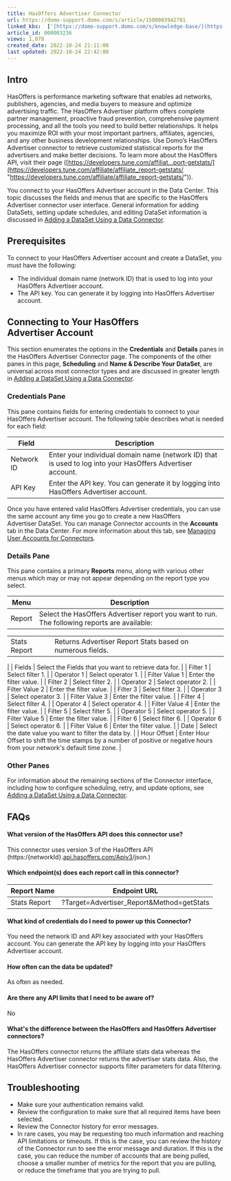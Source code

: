 ```yaml
---
title: HasOffers Advertiser Connector
url: https://domo-support.domo.com/s/article/1500003942781
linked_kbs:  ['[https://domo-support.domo.com/s/knowledge-base/](https://domo-support.domo.com/s/knowledge-base/)', '[https://domo-support.domo.com/s/](https://domo-support.domo.com/s/)', '[https://domo-support.domo.com/s/topic/0TO5w000000ZammGAC](https://domo-support.domo.com/s/topic/0TO5w000000ZammGAC)', '[https://domo-support.domo.com/s/topic/0TO5w000000ZanLGAS](https://domo-support.domo.com/s/topic/0TO5w000000ZanLGAS)', '[https://domo-support.domo.com/s/topic/0TO5w000000ZaoQGAS](https://domo-support.domo.com/s/topic/0TO5w000000ZaoQGAS)', '[https://domo-support.domo.com/s/article/360042926274](https://domo-support.domo.com/s/article/360042926274)', '[https://domo-support.domo.com/s/article/360042926054](https://domo-support.domo.com/s/article/360042926054)', '[https://domo-support.domo.com/s/article/1500003942781](https://domo-support.domo.com/s/article/1500003942781)', '[https://domo-support.domo.com/s/topic/0TO5w000000ZaoQGAS/api-connectors](https://domo-support.domo.com/s/topic/0TO5w000000ZaoQGAS/api-connectors)', '[https://domo-support.domo.com/s/article/360043429933](https://domo-support.domo.com/s/article/360043429933)', '[https://domo-support.domo.com/s/article/360043429953](https://domo-support.domo.com/s/article/360043429953)', '[https://domo-support.domo.com/s/article/360042925494](https://domo-support.domo.com/s/article/360042925494)', '[https://domo-support.domo.com/s/article/360043429913](https://domo-support.domo.com/s/article/360043429913)', '[https://domo-support.domo.com/s/article/4408174643607](https://domo-support.domo.com/s/article/4408174643607)', '[https://domo-support.domo.com/s/login/](https://domo-support.domo.com/s/login/)']
article_id: 000003236
views: 1,078
created_date: 2022-10-24 21:11:00
last updated: 2022-10-24 22:42:00
---
```




Intro
-----


HasOffers is performance marketing software that enables ad networks, publishers, agencies, and media buyers to measure and optimize advertising traffic. The HasOffers Advertiser platform offers complete partner management, proactive fraud prevention, comprehensive payment processing, and all the tools you need to build better relationships. It helps you maximize ROI with your most important partners, affiliates, agencies, and any other business development relationships. Use Domo’s HasOffers Advertiser connector to retrieve customized statistical reports for the advertisers and make better decisions. To learn more about the HasOffers API, visit their page ([https://developers.tune.com/affiliat...port-getstats/](https://developers.tune.com/affiliate/affiliate_report-getstats/ "https://developers.tune.com/affiliate/affiliate_report-getstats/")).


You connect to your HasOffers Advertiser account in the Data Center. This topic discusses the fields and menus that are specific to the HasOffers Advertiser connector user interface. General information for adding DataSets, setting update schedules, and editing DataSet information is discussed in [Adding a DataSet Using a Data Connector](/s/article/360042926274).


Prerequisites
-------------


To connect to your HasOffers Advertiser account and create a DataSet, you must have the following:


* The individual domain name (network ID) that is used to log into your HasOffers Advertiser account.
* The API key. You can generate it by logging into HasOffers Advertiser account.


Connecting to Your HasOffers Advertiser Account
-----------------------------------------------


This section enumerates the options in the **Credentials** and **Details** panes in the HasOffers Advertiser Connector page. The components of the other panes in this page, **Scheduling** and **Name & Describe Your DataSet**, are universal across most connector types and are discussed in greater length in [Adding a DataSet Using a Data Connector](/s/article/360042926274).


### Credentials Pane


This pane contains fields for entering credentials to connect to your HasOffers Advertiser account. The following table describes what is needed for each field:




| Field | Description |
| --- | --- |
| Network ID | Enter your individual domain name (network ID) that is used to log into your HasOffers Advertiser account. |
| API Key | Enter the API key. You can generate it by logging into HasOffers Advertiser account. |


Once you have entered valid HasOffers Advertiser credentials, you can use the same account any time you go to create a new HasOffers Advertiser DataSet. You can manage Connector accounts in the **Accounts** tab in the Data Center. For more information about this tab, see [Managing User Accounts for Connectors](/s/article/360042926054).


### Details Pane


This pane contains a primary **Reports** menu, along with various other menus which may or may not appear depending on the report type you select.




| Menu | Description |
| --- | --- |
| Report | Select the HasOffers Advertiser report you want to run. The following reports are available:

|  |  |
| --- | --- |
| Stats Report | Returns Advertiser Report Stats based on numerous fields. |

 |
| Fields | Select the Fields that you want to retrieve data for. |
| Filter 1 | Select filter 1. |
| Operator 1 | Select operator 1. |
| Filter Value 1 | Enter the filter value. |
| Filter 2 | Select filter 2. |
| Operator 2 | Select operator 2. |
| Filter Value 2 | Enter the filter value. |
| Filter 3 | Select filter 3. |
| Operator 3 | Select operator 3. |
| Filter Value 3 | Enter the filter value. |
| Filter 4 | Select filter 4. |
| Operator 4 | Select operator 4. |
| Filter Value 4 | Enter the filter value. |
| Filter 5 | Select filter 5. |
| Operator 5 | Select operator 5. |
| Filter Value 5 | Enter the filter value. |
| Filter 6 | Select filter 6. |
| Operator 6 | Select operator 6. |
| Filter Value 6 | Enter the filter value. |
| Date | Select the date value you want to filter the data by. |
| Hour Offset | Enter Hour Offset to shift the time stamps by a number of positive or negative hours from your network's default time zone. |


### Other Panes


For information about the remaining sections of the Connector interface, including how to configure scheduling, retry, and update options, see [Adding a DataSet Using a Data Connector](/s/article/360042926274).


FAQs
----


#### What version of the HasOffers API does this connector use?


This connector uses version 3 of the HasOffers API (https:/{networkId}.[api.hasoffers.com/Apiv3](http://api.hasoffers.com/Apiv3)/json.) 


#### Which endpoint(s) does each report call in this connector?




| Report Name | Endpoint URL |
| --- | --- |
| Stats Report | ?Target=Advertiser\_Report&Method=getStats |


#### What kind of credentials do I need to power up this Connector?


You need the network ID and API key associated with your HasOffers account. You can generate the API key by logging into your HasOffers Advertiser account.



#### How often can the data be updated?


As often as needed.





#### Are there any API limits that I need to be aware of?


No





#### What's the difference between the HasOffers and HasOffers Advertiser connectors?


The HasOffers connector returns the affiliate stats data whereas the HasOffers Advertiser connector returns the advertiser stats data. Also, the HasOffers Advertiser connector supports filter parameters for data filtering.



Troubleshooting
---------------


* Make sure your authentication remains valid.
* Review the configuration to make sure that all required items have been selected.
* Review the Connector history for error messages.
* In rare cases, you may be requesting too much information and reaching API limitations or timeouts. If this is the case, you can review the history of the Connector run to see the error message and duration. If this is the case, you can reduce the number of accounts that are being pulled, choose a smaller number of metrics for the report that you are pulling, or reduce the timeframe that you are trying to pull.
